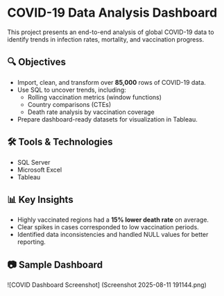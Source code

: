 # COVID-19 Data Analysis Dashboard

This project presents an end-to-end analysis of global COVID-19 data to identify trends in infection rates, mortality, and vaccination progress.

## 🔍 Objectives
- Import, clean, and transform over **85,000** rows of COVID-19 data.
- Use SQL to uncover trends, including:
  - Rolling vaccination metrics (window functions)
  - Country comparisons (CTEs)
  - Death rate analysis by vaccination coverage
- Prepare dashboard-ready datasets for visualization in Tableau.

## 🛠 Tools & Technologies
- SQL Server
- Microsoft Excel
- Tableau

## 📊 Key Insights
- Highly vaccinated regions had a **15% lower death rate** on average.
- Clear spikes in cases corresponded to low vaccination periods.
- Identified data inconsistencies and handled NULL values for better reporting.

## 📷 Sample Dashboard
![COVID Dashboard Screenshot] (Screenshot 2025-08-11 191144.png)

